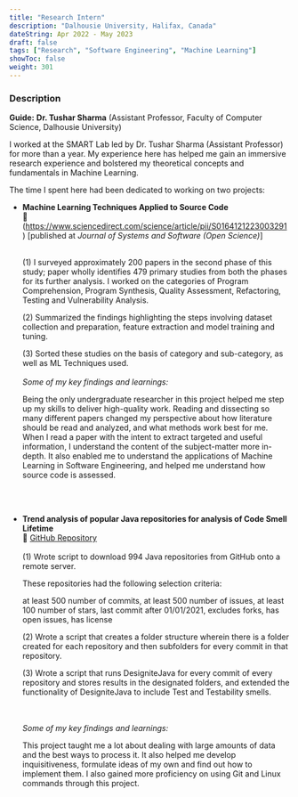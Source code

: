 ```yaml
---
title: "Research Intern"
description: "Dalhousie University, Halifax, Canada"
dateString: Apr 2022 - May 2023
draft: false
tags: ["Research", "Software Engineering", "Machine Learning"]
showToc: false
weight: 301
--- 
```


### Description
**Guide:** **Dr. Tushar Sharma** (Assistant Professor, Faculty of Computer Science, Dalhousie University)

I worked at the SMART Lab led by Dr. Tushar Sharma (Assistant Professor) for more than a year. My experience here has helped me gain an immersive research experience and bolstered my theoretical concepts and fundamentals in Machine Learning.  

The time I spent here had been dedicated to working on two projects:

- **Machine Learning Techniques Applied to Source Code**
    &nbsp; \
     🔗 (https://www.sciencedirect.com/science/article/pii/S0164121223003291) [published at *Journal of Systems and Software (Open Science)*]
    &nbsp; \
    &nbsp; 

    (1) I surveyed approximately 200 papers in the second phase of this study; paper wholly identifies 479 primary studies from both the phases for its further analysis. I worked on the categories of Program Comprehension, Program Synthesis, Quality Assessment, Refactoring, Testing and Vulnerability Analysis. 

    (2) Summarized the findings highlighting the steps involving dataset collection and preparation, feature extraction and model training and tuning.

    (3) Sorted these studies on the basis of category and sub-category, as well as ML Techniques used. 
    &nbsp; \
    &nbsp; \
    *Some of my key findings and learnings:*
    

    Being the only undergraduate researcher in this project helped me step up my skills to deliver high-quality work. Reading and dissecting so many different papers changed my perspective about how literature should be read and analyzed, and what methods work best for me. When I read a paper with the intent to extract targeted and useful information, I understand the content of the subject-matter more in-depth. It also enabled me to understand the applications of Machine Learning in Software Engineering, and helped me understand how source code is assessed. 
  
    &nbsp; \
    &nbsp; 
- **Trend analysis of popular Java repositories for analysis of Code Smell Lifetime**
    &nbsp; \
     🔗 [GitHub Repository](https://github.com/indiravats/download_repo)
    &nbsp; \
    &nbsp; \
    (1) Wrote script to download 994 Java repositories from GitHub onto a remote server. 
    
    These repositories had the following selection criteria:
    
     at least 500 number of commits, at least 500 number of issues, at least 100 number of stars, last commit after 01/01/2021, excludes forks, has open issues, has license

    (2) Wrote a script that creates a folder structure wherein there is a folder created for each repository and then subfolders for every commit in that repository. 

    (3) Wrote a script that runs DesigniteJava for every commit of every repository and stores results in the designated folders, and extended the functionality of DesigniteJava to include Test and Testability smells. 

    &nbsp; \
    &nbsp; \
    *Some of my key findings and learnings:*

    This project taught me a lot about dealing with large amounts of data and the best ways to process it. It also helped me develop inquisitiveness, formulate ideas of my own and find out how to implement them. I also gained more proficiency on using Git and Linux commands through this project. 